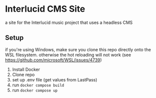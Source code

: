 # Interlucid CMS Site

a site for the Interlucid music project that uses a headless CMS

## Setup

if you're using Windows, make sure you clone this repo directly onto the WSL filesystem. otherwise the hot reloading will not work (see https://github.com/microsoft/WSL/issues/4739)

1. Install Docker
2. Clone repo
3. set up .env file (get values from LastPass)
4. run `docker compose build`
5. run `docker compose up`